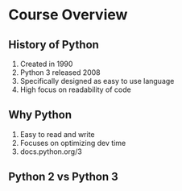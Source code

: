 # Course Overview

## History of Python

1. Created in 1990
1. Python 3 released 2008
1. Specifically designed as easy to use language
1. High focus on readability of code

## Why Python

1. Easy to read and write
1. Focuses on optimizing dev time
1. docs.python.org/3

## Python 2 vs Python 3